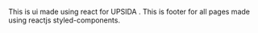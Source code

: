 
This is ui made using react for UPSIDA .
This is footer for all pages made using reactjs styled-components.
